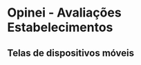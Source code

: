 # Opinei - Avaliações Estabelecimentos
## Telas de dispositivos móveis


<div>
    <img src="Assets/1.Inicio.png" alt=""/>
    <img src="Assets/2.Dashboard.png" alt=""/>
</div>

<div>
    <img src="Assets/3.Dashboard.png" alt=""/>
    <img src="Assets/4.AvaliacaoMercado.png" alt=""/>
</div>

<div>
    <img src="Assets/5.Historico.png" alt=""/>
    <img src="Assets/6.Feedback.png" alt=""/>
</div>

<div>
    <img src="Assets/7.Configuracoes.png" alt=""/>
</div>